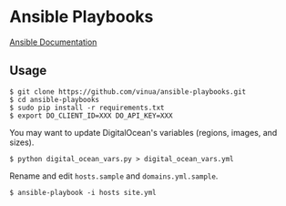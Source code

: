 Ansible Playbooks
=================

[Ansible Documentation][1]

[1]: http://docs.ansible.com/index.html


Usage
-----

    $ git clone https://github.com/vinua/ansible-playbooks.git
    $ cd ansible-playbooks
    $ sudo pip install -r requirements.txt
    $ export DO_CLIENT_ID=XXX DO_API_KEY=XXX

You may want to update DigitalOcean's variables (regions, images, and sizes).

    $ python digital_ocean_vars.py > digital_ocean_vars.yml

Rename and edit `hosts.sample` and `domains.yml.sample`.

    $ ansible-playbook -i hosts site.yml
